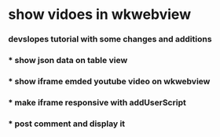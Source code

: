  

# show vidoes in wkwebview 

### devslopes tutorial with some changes and additions 
### * show json data on table view 
### * show iframe emded youtube video on wkwebview 
### * make iframe responsive with addUserScript 
### * post comment and display it   
